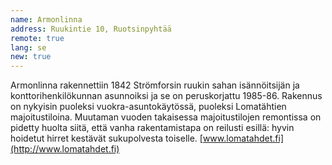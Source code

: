 ```yaml
---
name: Armonlinna
address: Ruukintie 10, Ruotsinpyhtää
remote: true
lang: se
new: true
---
```

Armonlinna rakennettiin 1842 Strömforsin ruukin sahan isännöitsijän ja konttorihenkilökunnan asunnoiksi ja se on 
peruskorjattu 1985-86.  Rakennus on nykyisin puoleksi vuokra-asuntokäytössä, puoleksi Lomatähtien majoitustiloina. 
Muutaman vuoden takaisessa majoitustilojen remontissa on pidetty huolta siitä, että vanha rakentamistapa on reilusti 
esillä: hyvin hoidetut hirret kestävät sukupolvesta toiselle. [www.lomatahdet.fi](http://www.lomatahdet.fi)